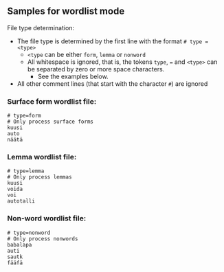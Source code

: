 ## Samples for wordlist mode

File type determination:
- The file type is determined by the first line with the format `# type = <type>`
   - `<type` can be either `form`, `lemma` or `nonword`
  - All whitespace is ignored, that is, the tokens `type`, `=` and `<type>` can be separated by zero or more space characters.
    - See the examples below.
 - All other comment lines (that start with the character `#`) are ignored


### Surface form wordlist file:
```
# type=form
# Only process surface forms
kuusi
auto
näätä
```

### Lemma wordlist file:
```
# type=lemma
# Only process lemmas
kuusi
voida
voi
autotalli
```

### Non-word wordlist file:
```
# type=nonword
# Only process nonwords
babalapa
auti
sautk
fääfä
```
